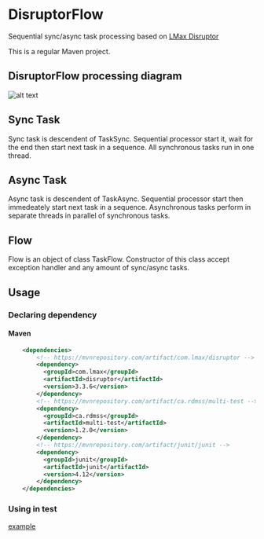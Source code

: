 # DisruptorFlow
Sequential sync/async task processing based on [LMax Disruptor](https://github.com/LMAX-Exchange/disruptor/blob/master/docs/Disruptor.docx)

This is a regular Maven project.

## DisruptorFlow processing diagram

![alt text](https://github.com/serhioms/DisruptorFlow/blob/master/result/DisruptorFlow.png)


## Sync Task

Sync task is descendent of TaskSync. Sequential processor start it, wait for the end then start next task in a sequence. All synchronous tasks run in one thread.


## Async Task

Async task is descendent of TaskAsync. Sequential processor start then immedeately start next task in a sequence. Asynchronous tasks perform in separate threads in parallel of synchronous tasks.


## Flow

Flow is an object of class TaskFlow. Constructor of this class accept exception handler and any amount of sync/async tasks.


## Usage

### Declaring dependency
#### Maven

```xml
    <dependencies>
        <!-- https://mvnrepository.com/artifact/com.lmax/disruptor -->
        <dependency>
          <groupId>com.lmax</groupId>
          <artifactId>disruptor</artifactId>
          <version>3.3.6</version>
        </dependency>
        <!-- https://mvnrepository.com/artifact/ca.rdmss/multi-test -->
        <dependency>
          <groupId>ca.rdmss</groupId>
          <artifactId>multi-test</artifactId>
          <version>1.2.0</version>
        </dependency>
        <!-- https://mvnrepository.com/artifact/junit/junit -->
        <dependency>
          <groupId>junit</groupId>
          <artifactId>junit</artifactId>
          <version>4.12</version>
        </dependency>
    </dependencies>
```


### Using in test

[example]()
